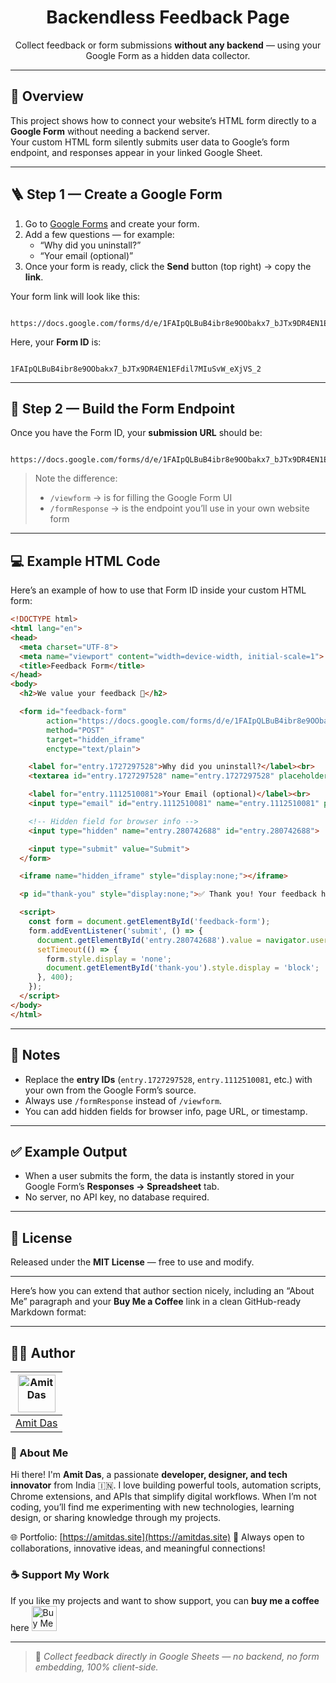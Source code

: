 <h1 align="center">Backendless Feedback Page</h1>

<p align="center">
  Collect feedback or form submissions <b>without any backend</b> — using your Google Form as a hidden data collector.
</p>

---

## 🧩 Overview

This project shows how to connect your website’s HTML form directly to a **Google Form** without needing a backend server.  
Your custom HTML form silently submits user data to Google’s form endpoint, and responses appear in your linked Google Sheet.

---

## 🪜 Step 1 — Create a Google Form

1. Go to [Google Forms](https://forms.google.com) and create your form.  
2. Add a few questions — for example:
   - “Why did you uninstall?”  
   - “Your email (optional)”
3. Once your form is ready, click the **Send** button (top right) → copy the **link**.

Your form link will look like this:

```

https://docs.google.com/forms/d/e/1FAIpQLBuB4ibr8e9OObakx7_bJTx9DR4EN1EFdil7MIuSvW_eXjVS_2/viewform

```

Here, your **Form ID** is:
```

1FAIpQLBuB4ibr8e9OObakx7_bJTx9DR4EN1EFdil7MIuSvW_eXjVS_2

```

---

## 🧩 Step 2 — Build the Form Endpoint

Once you have the Form ID, your **submission URL** should be:

```

https://docs.google.com/forms/d/e/1FAIpQLBuB4ibr8e9OObakx7_bJTx9DR4EN1EFdil7MIuSvW_eXjVS_2/formResponse

````

> Note the difference:
> - `/viewform` → is for filling the Google Form UI  
> - `/formResponse` → is the endpoint you’ll use in your own website form  

---

## 💻 Example HTML Code

Here’s an example of how to use that Form ID inside your custom HTML form:

```html
<!DOCTYPE html>
<html lang="en">
<head>
  <meta charset="UTF-8">
  <meta name="viewport" content="width=device-width, initial-scale=1">
  <title>Feedback Form</title>
</head>
<body>
  <h2>We value your feedback 💬</h2>

  <form id="feedback-form"
        action="https://docs.google.com/forms/d/e/1FAIpQLBuB4ibr8e9OObakx7_bJTx9DR4EN1EFdil7MIuSvW_eXjVS_2/formResponse"
        method="POST"
        target="hidden_iframe"
        enctype="text/plain">

    <label for="entry.1727297528">Why did you uninstall?</label><br>
    <textarea id="entry.1727297528" name="entry.1727297528" placeholder="Your answer..." required></textarea><br>

    <label for="entry.1112510081">Your Email (optional)</label><br>
    <input type="email" id="entry.1112510081" name="entry.1112510081" placeholder="you@example.com"><br>

    <!-- Hidden field for browser info -->
    <input type="hidden" name="entry.280742688" id="entry.280742688">

    <input type="submit" value="Submit">
  </form>

  <iframe name="hidden_iframe" style="display:none;"></iframe>

  <p id="thank-you" style="display:none;">✅ Thank you! Your feedback has been submitted.</p>

  <script>
    const form = document.getElementById('feedback-form');
    form.addEventListener('submit', () => {
      document.getElementById('entry.280742688').value = navigator.userAgent;
      setTimeout(() => {
        form.style.display = 'none';
        document.getElementById('thank-you').style.display = 'block';
      }, 400);
    });
  </script>
</body>
</html>
````

---

## 🧠 Notes

* Replace the **entry IDs** (`entry.1727297528`, `entry.1112510081`, etc.) with your own from the Google Form’s source.
* Always use `/formResponse` instead of `/viewform`.
* You can add hidden fields for browser info, page URL, or timestamp.

---

## ✅ Example Output

* When a user submits the form, the data is instantly stored in your Google Form’s **Responses → Spreadsheet** tab.
* No server, no API key, no database required.

---

## 🧾 License

Released under the **MIT License** — free to use and modify.

---

Here’s how you can extend that author section nicely, including an “About Me” paragraph and your **Buy Me a Coffee** link in a clean GitHub-ready Markdown format:

---

## 👨‍💻 Author

| [<img src="https://avatars.githubusercontent.com/u/112541611?v=4" width="60" alt="Amit Das"/>](https://amitdas.site) |
| :------------------------------------------------------------------------------------------------------------------: |
|                                           [Amit Das](https://amitdas.site)                                           |

### 🧠 About Me

Hi there! I'm **Amit Das**, a passionate **developer, designer, and tech innovator** from India 🇮🇳.
I love building powerful tools, automation scripts, Chrome extensions, and APIs that simplify digital workflows.
When I’m not coding, you’ll find me experimenting with new technologies, learning design, or sharing knowledge through my projects.

🌐 Portfolio: [https://amitdas.site](https://amitdas.site)
💬 Always open to collaborations, innovative ideas, and meaningful connections!

### ☕ Support My Work

If you like my projects and want to show support, you can **buy me a coffee** here 
 <a href="https://buymeacoffee.com/amitdas4321" target="_blank" rel="noopener">
  <img src="https://cdn.buymeacoffee.com/buttons/v2/default-yellow.png"
       alt="Buy Me A Coffee" height="40">
</a>


---

> 💬 *Collect feedback directly in Google Sheets — no backend, no form embedding, 100% client-side.*
